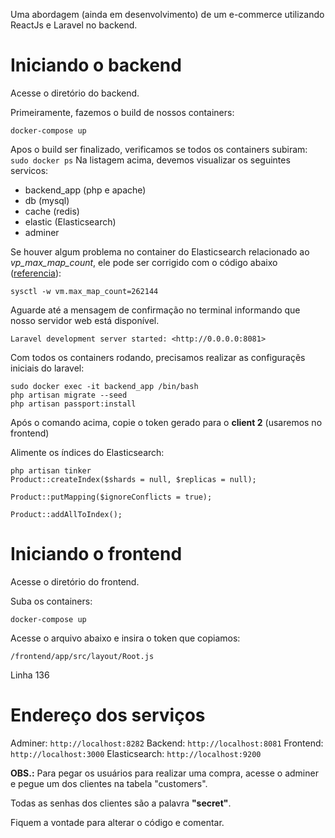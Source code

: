 Uma abordagem (ainda em desenvolvimento) de um e-commerce utilizando ReactJs e Laravel no backend.

# Iniciando o backend #

Acesse o diretório do backend.

Primeiramente, fazemos o build de nossos containers:

```docker-compose up```

Apos o build ser finalizado, verificamos se todos os containers subiram:
``` sudo docker ps```
Na listagem acima, devemos visualizar os seguintes servicos:

* backend_app (php e apache)
* db (mysql)
* cache (redis)
* elastic (Elasticsearch)
* adminer

Se houver algum problema no container do Elasticsearch relacionado ao *vp_max_map_count*, ele pode ser corrigido com o código abaixo ([referencia](https://www.elastic.co/guide/en/elasticsearch/reference/current/docker.html)):
```
sysctl -w vm.max_map_count=262144
```
Aguarde até a mensagem de confirmação no terminal informando que nosso servidor web está disponível.

```
Laravel development server started: <http://0.0.0.0:8081>
```

Com todos os containers rodando, precisamos realizar as configuraçẽs iniciais do laravel:
```
sudo docker exec -it backend_app /bin/bash
php artisan migrate --seed
php artisan passport:install
```
Após o comando acima, copie o token gerado para o **client 2** (usaremos no frontend)

Alimente os índices do Elasticsearch:

```
php artisan tinker
Product::createIndex($shards = null, $replicas = null);

Product::putMapping($ignoreConflicts = true);

Product::addAllToIndex();
```

# Iniciando o frontend #

Acesse o diretório do frontend.

Suba os containers:

```docker-compose up```

Acesse o arquivo abaixo e insira o token que copiamos:

```
/frontend/app/src/layout/Root.js
```
Linha 136 

# Endereço dos serviços #

Adminer: 
```http://localhost:8282```
Backend:
```http://localhost:8081```
Frontend:
```http://localhost:3000```
Elasticsearch:
```http://localhost:9200```

**OBS.:** Para pegar os usuários para realizar uma compra, acesse o adminer e pegue um dos clientes na tabela "customers".

Todas as senhas dos clientes são a palavra **"secret"**.

Fiquem a vontade para alterar o código e comentar.

